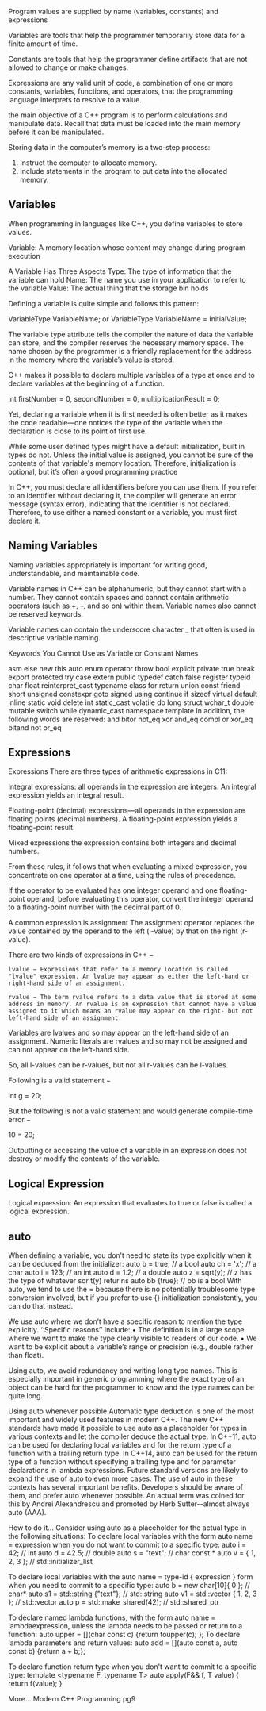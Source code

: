 Program values are supplied by name (variables, constants) and expressions

Variables are tools that help the programmer temporarily store data for
a finite amount of time.

Constants are tools that help the programmer define artifacts that are not allowed to change or make changes.

Expressions are any valid unit of code, a combination of one or more constants, variables, functions, and operators, that the programming language interprets to resolve to a value.


the main objective of a C++ program is to perform calculations and
manipulate data. Recall that data must be loaded into the main memory before it can be manipulated.

Storing data in the computer’s memory is a two-step process:
1. Instruct the computer to allocate memory.
2. Include statements in the program to put data into the allocated memory.


## Variables
When programming in languages like C++, you define variables to store values.

Variable: A memory location whose content may change during program execution

A Variable Has Three Aspects
Type: The type of information that the variable can hold
Name: The name you use in your application to refer to the variable
Value: The actual thing that the storage bin holds

Defining a variable is quite simple and follows this pattern:

VariableType VariableName;
or
VariableType VariableName = InitialValue;


The variable type attribute tells the compiler the nature of data the variable can store, and the compiler reserves the necessary memory space. The name chosen by the programmer is a friendly replacement for the address in the memory where the variable’s value is stored.

C++ makes it possible to declare multiple variables of a type at once and to declare variables at the beginning of a function.

int firstNumber = 0, secondNumber = 0, multiplicationResult = 0;

Yet, declaring a variable when it is first needed is often better as it makes the code readable—one notices the type of the variable when the declaration is close to its point of first use.

While some user defined types might have a default initialization, built in types do not. Unless the initial value is assigned, you cannot be sure of the contents of that variable's memory location. Therefore, initialization is optional, but it’s often a good programming practice

In C++, you must declare all identifiers before you can use them. If you refer to an
identifier without declaring it, the compiler will generate an error message (syntax error),
indicating that the identifier is not declared. Therefore, to use either a named constant
or a variable, you must first declare it.


## Naming Variables
Naming variables appropriately is important for writing good, understandable, and maintainable code.

Variable names in C++ can be alphanumeric, but they cannot start with a number. They cannot contain spaces and cannot contain arithmetic operators (such as +, –, and so on) within them. Variable names also cannot be reserved keywords.

Variable names can contain the underscore character _ that often is used in descriptive variable naming.

Keywords You Cannot Use as Variable or Constant Names

asm else new this
auto enum operator throw
bool explicit private true
break export protected try
case extern public typedef
catch false register typeid
char float reinterpret_cast typename
class for return union
const friend short unsigned
constexpr goto signed using
continue if sizeof virtual
default inline static void
delete int static_cast volatile
do long struct wchar_t
double mutable switch while
dynamic_cast namespace template
In addition, the following words are reserved:
and bitor not_eq xor
and_eq compl or xor_eq
bitand not or_eq





## Expressions
Expressions
There are three types of arithmetic expressions in C11:

Integral expressions: all operands in the expression are integers. An integral expression yields an integral result.

Floating-point (decimal) expressions—all operands in the expression
are floating points (decimal numbers). A floating-point expression
yields a floating-point result.

Mixed expressions the expression contains both integers and decimal numbers.


From these rules, it follows that when evaluating a mixed expression, you concentrate on one operator at a time, using the rules of precedence.

If the operator to be evaluated has one integer operand and one floating-point operand, before evaluating this operator, convert the integer operand to a floating-point number with the decimal part of 0.


A common expression is assignment
The assignment operator replaces the value contained by the operand to the left (l-value) by that on the right (r-value).

There are two kinds of expressions in C++ −

    lvalue − Expressions that refer to a memory location is called "lvalue" expression. An lvalue may appear as either the left-hand or right-hand side of an assignment.

    rvalue − The term rvalue refers to a data value that is stored at some address in memory. An rvalue is an expression that cannot have a value assigned to it which means an rvalue may appear on the right- but not left-hand side of an assignment.

Variables are lvalues and so may appear on the left-hand side of an assignment. Numeric literals are rvalues and so may not be assigned and can not appear on the left-hand side.

So, all l-values can be r-values, but not all r-values can be l-values.

Following is a valid statement −

int g = 20;

But the following is not a valid statement and would generate compile-time error −

10 = 20;

Outputting or accessing the value of a variable in an expression does not destroy or modify the contents of the variable.

## Logical Expression
Logical expression: An expression that evaluates to true or false is called a logical expression.

## auto

When defining a variable, you don’t need to state its type explicitly when it can be deduced from the initializer:
auto b = true; // a bool
auto ch = 'x'; // a char
auto i = 123; // an int
auto d = 1.2; // a double
auto z = sqrt(y); // z has the type of whatever sqr t(y) retur ns
auto bb {true}; // bb is a bool
With auto, we tend to use the = because there is no potentially troublesome type conversion involved, but if you prefer to use {} initialization consistently, you can do that instead.

We use auto where we don’t have a specific reason to mention the type explicitly. ‘‘Specific reasons’’ include:
• The definition is in a large scope where we want to make the type clearly visible to readers of our code.
• We want to be explicit about a variable’s range or precision (e.g., double rather than float).

Using auto, we avoid redundancy and writing long type names. This is especially important in generic programming where the exact type of an object can be hard for the programmer to know and the type names can be quite long.

Using auto whenever possible
Automatic type deduction is one of the most important and widely used features in modern
C++. The new C++ standards have made it possible to use auto as a placeholder for types in
various contexts and let the compiler deduce the actual type. In C++11, auto can be used for
declaring local variables and for the return type of a function with a trailing return type. In
C++14, auto can be used for the return type of a function without specifying a trailing type
and for parameter declarations in lambda expressions. Future standard versions are likely
to expand the use of auto to even more cases. The use of auto in these contexts has several
important benefits. Developers should be aware of them, and prefer auto whenever
possible. An actual term was coined for this by Andrei Alexandrescu and promoted by
Herb Sutter--almost always auto (AAA).


How to do it...
Consider using auto as a placeholder for the actual type in the following situations:
To declare local variables with the form auto name = expression when you do not want to commit to a specific type:
auto i = 42; // int
auto d = 42.5; // double
auto s = "text"; // char const *
auto v = { 1, 2, 3 }; // std::initializer_list<int>

To declare local variables with the auto name = type-id { expression } form when you need to commit to a specific type:
auto b = new char[10]{ 0 }; // char*
auto s1 = std::string {"text"}; // std::string
auto v1 = std::vector<int> { 1, 2, 3 }; // std::vector<int>
auto p = std::make_shared<int>(42); // std::shared_ptr<int>

To declare named lambda functions, with the form auto name = lambdaexpression, unless the lambda needs to be passed or return to a function:
auto upper = [](char const c) {return toupper(c); };
To declare lambda parameters and return values:
auto add = [](auto const a, auto const b) {return a + b;};

To declare function return type when you don't want to commit to a specific type:
template <typename F, typename T>
auto apply(F&& f, T value)
{
return f(value);
}

More... Modern C++ Programming pg9
